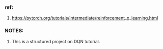 ### ref:

1. https://pytorch.org/tutorials/intermediate/reinforcement_q_learning.html

### NOTES:

1. This is a structured project on DQN tutorial.

